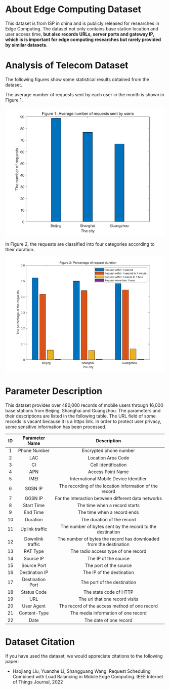# About Edge Computing Dataset

This dataset is from ISP in china and is publicly released for researches in Edge Computing. The dataset not only contains base station location and user access time,  **but also records URLs, server ports and gateway IP, which is is important for edge computing researches but rarely provided by similar datasets.** 

# Analysis of Telecom Dataset

The following figures show some statistical results obtained from the dataset. 

The average number of requests sent by each user in the month is shown in Figure 1. 

![image-20220514163420339](image/image-20220514163420339.png)

In Figure 2, the requests are classified into four categories according to their duration.

![image-20220514163444925](image/image-20220514163444925.png)

# Parameter Description

This dataset provides over 480,000 records of mobile users through 16,000 base stations from Beijing, Shanghai and Guangzhou.  The parameters and their descriptions are listed in the following table. The URL field of some records is vacant because it is a https link. In order to protect user privacy, some sensitive information has been processed.

| ID  | Parameter Name   | Description                                                        |
|:---:|:----------------:|:------------------------------------------------------------------:|
| 1   | Phone Number     | Encrypted phone number                                             |
| 2   | LAC              | Location Area Code                                                 |
| 3   | CI               | Cell Identification                                                |
| 4   | APN              | Access Point Name                                                  |
| 5   | IMEI             | International Mobile Device Identifier                             |
| 6   | SGSN IP          | The recording of the location information of the record            |
| 7   | GGSN IP          | For the interaction between different data networks                |
| 8   | Start Time       | The time when a record starts                                      |
| 9   | End Time         | The time when a record ends                                        |
| 10  | Duration         | The duration of the record                                         |
| 11  | Uplink traffic   | The number of bytes sent by the record to the destination          |
| 12  | Downlink traffic | The number of bytes the record has downloaded from the destination |
| 13  | RAT Type         | The radio access type of one record                                |
| 14  | Source IP        | The IP of the source                                               |
| 15  | Source Port      | The port of the source                                             |
| 16  | Destination IP   | The IP of the destination                                          |
| 17  | Destination Port | The port of the destination                                        |
| 18  | Status Code      | The state code of HTTP                                             |
| 19  | URL              | The url that one record visits                                     |
| 20  | User Agent       | The record of the access method of one record                      |
| 21  | Content-Type     | The media information of one record                                |
| 22  | Date             | The date of one record                                             |

# Dataset Citation

If you have used the dataset, we would appreciate citations to the following paper:

- Haojiang Liu, Yuanzhe Li, Shangguang Wang. Request Scheduling Combined with Load Balancing in Mobile Edge Computing. IEEE Internet of Things Journal, 2022
